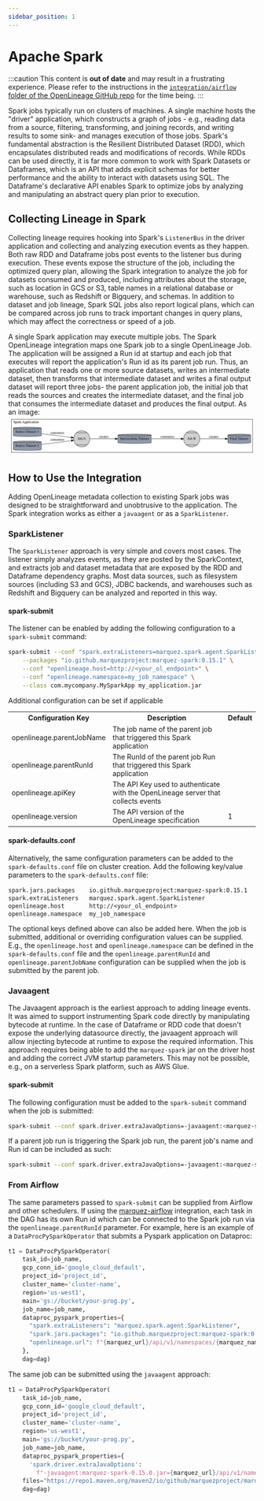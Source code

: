 ```yaml
---
sidebar_position: 1
---
```


# Apache Spark

:::caution
This content is **out of date** and may result in a frustrating experience. Please refer to the instructions in the [`integration/airflow` folder of the OpenLineage GitHub repo](https://github.com/OpenLineage/OpenLineage/tree/main/integration/airflow) for the time being.
:::

Spark jobs typically run on clusters of machines. A single machine hosts the "driver" application,
which constructs a graph of jobs - e.g., reading data from a source, filtering, transforming, and
joining records, and writing results to some sink- and manages execution of those jobs. Spark's
fundamental abstraction is the Resilient Distributed Dataset (RDD), which encapsulates distributed
reads and modifications of records. While RDDs can be used directly, it is far more common to work
with Spark Datasets or Dataframes, which is an API that adds explicit schemas for better performance
and the ability to interact with datasets using SQL. The Dataframe's declarative API enables Spark
to optimize jobs by analyzing and manipulating an abstract query plan prior to execution.

## Collecting Lineage in Spark
Collecting lineage requires hooking into Spark's `ListenerBus` in the driver application and
collecting and analyzing execution events as they happen. Both raw RDD and Dataframe jobs post events
to the listener bus during execution. These events expose the structure of the job, including the
optimized query plan, allowing the Spark integration to analyze the job for datasets consumed and
produced, including attributes about the storage, such as location in GCS or S3, table names in a
relational database or warehouse, such as Redshift or Bigquery, and schemas. In addition to dataset
and job lineage, Spark SQL jobs also report logical plans, which can be compared across job runs to
track important changes in query plans, which may affect the correctness or speed of a job.

A single Spark application may execute multiple jobs. The Spark OpenLineage integration maps one
Spark job to a single OpenLineage Job. The application will be assigned a Run id at startup and each
job that executes will report the application's Run id as its parent job run. Thus, an application
that reads one or more source datasets, writes an intermediate dataset, then transforms that
intermediate dataset and writes a final output dataset will report three jobs- the parent application
job, the initial job that reads the sources and creates the intermediate dataset, and the final job
that consumes the intermediate dataset and produces the final output. As an image:
![image](./spark-job-creation.dot.png)

## How to Use the Integration
Adding OpenLineage metadata collection to existing Spark jobs was designed to be straightforward
and unobtrusive to the application. The Spark integration works as either a `javaagent` or as a
`SparkListener`.

### SparkListener
The `SparkListener` approach is very simple and covers most cases. The listener simply analyzes
events, as they are posted by the SparkContext, and extracts job and dataset metadata that are
exposed by the RDD and Dataframe dependency graphs. Most data sources, such as filesystem sources
(including S3 and GCS), JDBC backends, and warehouses such as Redshift and Bigquery can be analyzed
and reported in this way.

#### spark-submit
The listener can be enabled by adding the following configuration to a `spark-submit` command:

```bash
spark-submit --conf "spark.extraListeners=marquez.spark.agent.SparkListener" \
    --packages "io.github.marquezproject:marquez-spark:0.15.1" \
    --conf "openlineage.host=http://<your_ol_endpoint>" \
    --conf "openlineage.namespace=my_job_namespace" \
    --class com.mycompany.MySparkApp my_application.jar
```

Additional configuration can be set if applicable
<table>
  <tbody>
<tr>
  <th>Configuration Key</th>
  <th>Description</th>
  <th>Default</th>
</tr>
<tr>
  <td>openlineage.parentJobName</td>
  <td>The job name of the parent job that triggered this Spark application</td>
  <td></td>
</tr>

<tr>
  <td>openlineage.parentRunId</td>
  <td>The RunId of the parent job Run that triggered this Spark application</td>
  <td>&nbsp;</td>
</tr>

<tr>
  <td>openlineage.apiKey</td>
  <td>The API Key used to authenticate with the OpenLineage server that collects events</td>
  <td>&nbsp;</td>
</tr>

<tr>
  <td>openlineage.version</td>
  <td>The API version of the OpenLineage specification</td>
  <td>1</td>
</tr>
  </tbody>
</table>

#### spark-defaults.conf
Alternatively, the same configuration parameters can be added to the `spark-defaults.conf` file on
cluster creation. Add the following key/value parameters to the `spark-defaults.conf` file:

```
spark.jars.packages    io.github.marquezproject:marquez-spark:0.15.1
spark.extraListeners   marquez.spark.agent.SparkListener
openlineage.host       http://<your_ol_endpoint>
openlineage.namespace  my_job_namespace
```

The optional keys defined above can also be added here. When the job is submitted, additional or
overriding configuration values can be supplied. E.g., the `openlineage.host` and `openlineage.namespace`
can be defined in the `spark-defaults.conf` file and the `openlineage.parentRunId` and `openlineage.parentJobName`
configuration can be supplied when the job is submitted by the parent job.

### Javaagent
The Javaagent approach is the earliest approach to adding lineage events. It was aimed to support
instrumenting Spark code directly by manipulating bytecode at runtime. In the case of Dataframe or
RDD code that doesn't expose the underlying datasource directly, the javaagent approach will allow
injecting bytecode at runtime to expose the required information. This approach requires being able
to add the `marquez-spark` jar on the driver host and adding the correct JVM startup parameters. This
may not be possible, e.g., on a serverless Spark platform, such as AWS Glue.

#### spark-submit
The following configuration must be added to the `spark-submit` command when the job is submitted:

```bash
spark-submit --conf spark.driver.extraJavaOptions=-javaagent:<marquez-spark-jar-location>=http://<your_ol_endpoint>/api/v1/namespaces/<your_job_namespace>/?api_key=<optional_api_key>
```

If a parent job run is triggering the Spark job run, the parent job's name and Run id can be included as such:

```bash
spark-submit --conf spark.driver.extraJavaOptions=-javaagent:<marquez-spark-jar-location>=http://<your_ol_endpoint>/api/v1/namespaces/<your_job_namespace>/jobs/<parent_job_name>/runs/<parent_run_id>?api_key=<optional_api_key>
```

### From Airflow
The same parameters passed to `spark-submit` can be supplied from Airflow and other schedulers. If
using the [marquez-airflow](../airflow.md) integration, each task in the DAG has its own Run id
which can be connected to the Spark job run via the `openlineage.parentRunId` parameter. For example,
here is an example of a `DataProcPySparkOperator` that submits a Pyspark application on Dataproc:

```python
t1 = DataProcPySparkOperator(
    task_id=job_name,
    gcp_conn_id='google_cloud_default',
    project_id='project_id',
    cluster_name='cluster-name',
    region='us-west1',
    main='gs://bucket/your-prog.py',
    job_name=job_name,
    dataproc_pyspark_properties={
      "spark.extraListeners": "marquez.spark.agent.SparkListener",
      "spark.jars.packages": "io.github.marquezproject:marquez-spark:0.15.+",
      "openlineage.url": f"{marquez_url}/api/v1/namespaces/{marquez_namespace}/jobs/dump_orders_to_gcs/runs/{{{{task_run_id(run_id, task)}}}}?api_key={api_key}"
    },
    dag=dag)
```

The same job can be submitted using the `javaagent` approach:
```python
t1 = DataProcPySparkOperator(
    task_id=job_name,
    gcp_conn_id='google_cloud_default',
    project_id='project_id',
    cluster_name='cluster-name',
    region='us-west1',
    main='gs://bucket/your-prog.py',
    job_name=job_name,
    dataproc_pyspark_properties={
      'spark.driver.extraJavaOptions':
        f"-javaagent:marquez-spark-0.15.0.jar={marquez_url}/api/v1/namespaces/{marquez_namespace}/jobs/dump_orders_to_gcs/runs/{{{{task_run_id(run_id, task)}}}}?api_key={api_key}"
    files="https://repo1.maven.org/maven2/io/github/marquezproject/marquez-spark/0.15.0/marquez-spark-0.15.0.jar",
    dag=dag)
```
